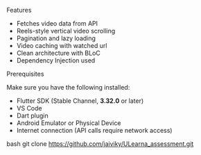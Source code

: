 Features

* Fetches video data from API  
* Reels-style vertical video scrolling  
* Pagination and lazy loading  
* Video caching with watched url
* Clean architecture with BLoC  
* Dependency Injection used  



Prerequisites

Make sure you have the following installed:

- Flutter SDK (Stable Channel, **3.32.0** or later)
- VS Code
- Dart plugin
- Android Emulator or Physical Device
- Internet connection (API calls require network access)


bash
git clone https://github.com/jaiviky/ULearna_assessment.git
